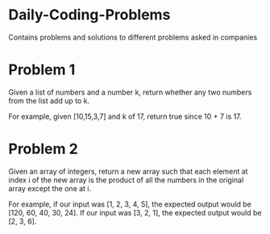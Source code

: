 # Daily-Coding-Problems
Contains problems and solutions to different problems asked in companies

# Problem 1
Given a list of numbers and a number k, return whether any two numbers from the list add up to k.

For example, given [10,15,3,7] and k of 17, return true since 10 + 7 is 17.

# Problem 2
Given an array of integers, return a new array such that each element at index i of the new array is the product of all the numbers in the original array except the one at i.

For example, if our input was [1, 2, 3, 4, 5], the expected output would be [120, 60, 40, 30, 24]. If our input was [3, 2, 1], the expected output would be [2, 3, 6].
